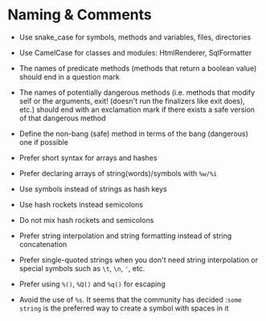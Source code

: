 # Naming & Comments
- Use snake_case for symbols, methods and variables, files, directories
- Use CamelCase for classes and modules: HtmlRenderer, SqlFormatter
- The names of predicate methods (methods that return a boolean value) should end in a question mark
- The names of potentially dangerous methods (i.e. methods that modify self or the arguments, exit! (doesn't run the finalizers like exit does), etc.) should end with an exclamation mark if there exists a safe version of that dangerous method
- Define the non-bang (safe) method in terms of the bang (dangerous) one if possible

- Prefer short syntax for arrays and hashes
- Prefer declaring arrays of string(words)/symbols with `%w/%i`
- Use symbols instead of strings as hash keys
- Use hash rockets instead semicolons
- Do not mix hash rockets and semicolons
- Prefer string interpolation and string formatting instead of string concatenation
- Prefer single-quoted strings when you don't need string interpolation or special symbols such as `\t`, `\n`, `'`, etc.

- Prefer using `%()`, `%Q()` and `%q()` for escaping
- Avoid the use of `%s`. It seems that the community has decided :`some string` is the preferred way to create a symbol with spaces in it